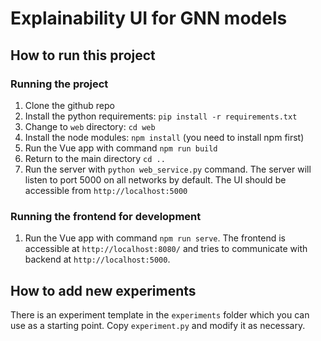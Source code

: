 # Explainability UI for GNN models

## How to run this project
### Running the project
1. Clone the github repo
1. Install the python requirements: `pip install -r requirements.txt`
1. Change to `web` directory: `cd web`
1. Install the node modules: `npm install` (you need to install npm first)
1. Run the Vue app with command `npm run build`
1. Return to the main directory `cd ..`
1. Run the server with `python web_service.py` command. The server will listen to port 5000 on all networks by default.
The UI should be accessible from `http://localhost:5000`
### Running the frontend for development
1. Run the Vue app with command `npm run serve`. The frontend is accessible at `http://localhost:8080/`
and tries to communicate with backend at `http://localhost:5000`.


## How to add new experiments
There is an experiment template in the `experiments` folder which you can use as a starting point.
Copy `experiment.py` and modify it as necessary.